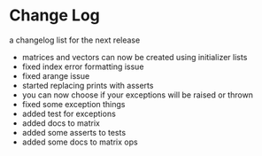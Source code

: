 # Change Log

a changelog list for the next release

- matrices and vectors can now be created using initializer lists
- fixed index error formatting issue
- fixed arange issue
- started replacing prints with asserts
- you can now choose if your exceptions will be raised or thrown
- fixed some exception things
- added test for exceptions
- added docs to matrix
- added some asserts to tests
- added some docs to matrix ops